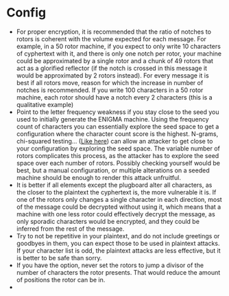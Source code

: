 # Config
- For proper encryption, it is recommended that the ratio of notches to rotors is coherent with the volume expected for each message. For example, in a 50 rotor machine, if you expect to only write 10 characters of cyphertext with it, and there is only one notch per rotor, your machine could be approximated by a single rotor and a chunk of 49 rotors that act as a glorified reflector (if the notch is crossed in this message it would be approximated by 2 rotors instead). For every message it is best if all rotors move, reason for which the increase in number of notches is recommended. If you write 100 characters in a 50 rotor machine, each rotor should have a notch every 2 characters (this is a qualitative example) 
- Point to the letter frequency weakness if you stay close to the seed you used to initially generate the ENIGMA machine. Using the frequency count of characters you can essentially explore the seed space to get a configuration where the character count score is the highest. N-grams, chi-squared testing... ([Like here](https://crypto.stackexchange.com/questions/30209/developing-algorithm-for-detecting-plain-text-via-frequency-analysis)) can allow an attacker to get close to your configuration by exploring the seed space. The variable number of rotors complicates this process, as the attacker has to explore the seed space over each number of rotors. Possibly checking yourself would be best, but a manual configuration, or multiple alterations on a seeded machine should be enough to render this attack unfruitful. 
- It is better if all elements except the plugboard alter all characters, as the closer to the plaintext the cyphertext is, the more vulnerable it is. If one of the rotors only changes a single character in each direction, most of the message could be decrypted without using it, which means that a machine with one less rotor could effectively decrypt the message, as only sporadic characters would be encrypted, and they could be inferred from the rest of the message.
- Try to not be repetitive in your plaintext, and do not include greetings or goodbyes in them, you can expect those to be used in plaintext attacks. If your character list is odd, the plaintext attacks are less effective, but it is better to be safe than sorry.
- If you have the option, never set the rotors to jump a divisor of the number of characters the rotor presents. That would reduce the  amount of positions the rotor can be in.
- 